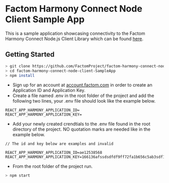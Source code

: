 # Factom Harmony Connect Node Client Sample App

This is a sample application showcasing connectivity to the Factom Harmony Connect Node.js Client Library which can be found [here](https://github.com/FactomProject/factom-harmony-connect-node-client "Factom Harmony Connect Node.js Client Library").

## Getting Started

```bash
> git clone https://github.com/FactomProject/factom-harmony-connect-node-client-SampleApp.git
> cd factom-harmony-connect-node-client-SampleApp
> npm install
```

- Sign up for an account at [account.factom.com](https://account.factom.com/login) in order to create an Application ID and Application Key.
- Create a file named .env in the root folder of the project and add the following two lines, your .env file should look like the example below.

```
REACT_APP_HARMONY_APPLICATION_ID=
REACT_APP_HARMONY_APPLICATION_KEY=
```

- Add your newly created crendtials to the .env file found in the root directory of the project. NO quotation marks are needed like in the example below.

```
// The id and key below are examples and invalid

REACT_APP_HARMONY_APPLICATION_ID=ae12538568
REACT_APP_HARMONY_APPLICATION_KEY=166136afssdsdfdf9ff72fa1b656c5ab3sdf1
```

- From the root folder of the project run.

```bash
> npm start
```